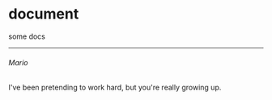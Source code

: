 # document
some docs

---
###### Mario
I've been pretending to work hard, but you're really growing up.
